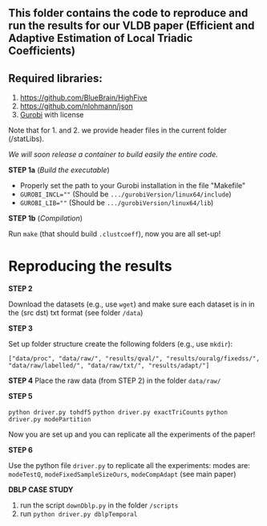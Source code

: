 ## This folder contains the code to reproduce and run the results for our VLDB paper (Efficient and Adaptive Estimation of Local Triadic Coefficients)


## Required libraries:
1. https://github.com/BlueBrain/HighFive
2. https://github.com/nlohmann/json 
3. [Gurobi](https://www.gurobi.com/) with license

Note that for 1. and 2. we provide header files in the current folder (/statLibs).

_We will soon release a container to build easily the entire code._

__STEP 1a__ (_Build the executable_)

- Properly set the path to your Gurobi installation in the file "Makefile"
- `GUROBI_INCL=""` (Should be `.../gurobiVersion/linux64/include`)
- `GUROBI_LIB=""` (Should be `.../gurobiVersion/linux64/lib`)

__STEP 1b__ (_Compilation_)

Run `make` (that should build `.clustcoeff`), now you are all set-up!

# Reproducing the results

__STEP 2__ 

Download the datasets (e.g., use `wget`) and make sure each dataset is in in the (src dst) txt format (see folder `/data`)

__STEP 3__ 

Set up folder structure create the following folders (e.g., use `mkdir`):

`["data/proc", "data/raw/", "results/qval/", "results/ouralg/fixedss/", "data/raw/labelled/", "data/raw/txt/", "results/adapt/"]`

__STEP 4__
Place the raw data (from STEP 2) in the folder `data/raw/`

__STEP 5__

`python driver.py tohdf5`
`python driver.py exactTriCounts`
`python driver.py modePartition`

Now you are set up and you can replicate all the experiments of the paper!

__STEP 6__

Use the python file `driver.py` to replicate all the experiments: modes are: `modeTestQ`, `modeFixedSampleSizeOurs`, `modeCompAdapt` (see main paper)

__DBLP CASE STUDY__

1. run the script `downDblp.py` in the folder `/scripts`
2. run `python driver.py dblpTemporal`
